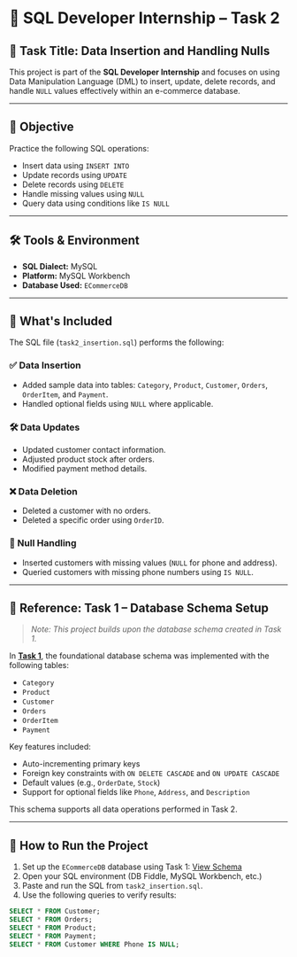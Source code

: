 # 🧾 SQL Developer Internship – Task 2

## 📌 Task Title: Data Insertion and Handling Nulls

This project is part of the **SQL Developer Internship** and focuses on using Data Manipulation Language (DML) to insert, update, delete records, and handle `NULL` values effectively within an e-commerce database.

---

## 🧠 Objective

Practice the following SQL operations:
- Insert data using `INSERT INTO`
- Update records using `UPDATE`
- Delete records using `DELETE`
- Handle missing values using `NULL`
- Query data using conditions like `IS NULL`

---

## 🛠️ Tools & Environment

- **SQL Dialect:** MySQL  
- **Platform:** MySQL Workbench  
- **Database Used:** `ECommerceDB`

---

## 📂 What's Included

The SQL file (`task2_insertion.sql`) performs the following:

### ✅ Data Insertion
- Added sample data into tables: `Category`, `Product`, `Customer`, `Orders`, `OrderItem`, and `Payment`.
- Handled optional fields using `NULL` where applicable.

### 🛠 Data Updates
- Updated customer contact information.
- Adjusted product stock after orders.
- Modified payment method details.

### ❌ Data Deletion
- Deleted a customer with no orders.
- Deleted a specific order using `OrderID`.

### 🧪 Null Handling
- Inserted customers with missing values (`NULL` for phone and address).
- Queried customers with missing phone numbers using `IS NULL`.

---

## 🧱 Reference: Task 1 – Database Schema Setup

> *Note: This project builds upon the database schema created in Task 1.*

In **[Task 1](https://github.com/Srivarshini-09/Task-01.git)**, the foundational database schema was implemented with the following tables:
- `Category`
- `Product`
- `Customer`
- `Orders`
- `OrderItem`
- `Payment`

Key features included:
- Auto-incrementing primary keys  
- Foreign key constraints with `ON DELETE CASCADE` and `ON UPDATE CASCADE`  
- Default values (e.g., `OrderDate`, `Stock`)  
- Support for optional fields like `Phone`, `Address`, and `Description`

This schema supports all data operations performed in Task 2.

---

## 🧪 How to Run the Project

1. Set up the `ECommerceDB` database using Task 1: [View Schema](https://github.com/Srivarshini-09/Task-01.git)
2. Open your SQL environment (DB Fiddle, MySQL Workbench, etc.)
3. Paste and run the SQL from `task2_insertion.sql`.
4. Use the following queries to verify results:
```sql
SELECT * FROM Customer;
SELECT * FROM Orders;
SELECT * FROM Product;
SELECT * FROM Payment;
SELECT * FROM Customer WHERE Phone IS NULL;

